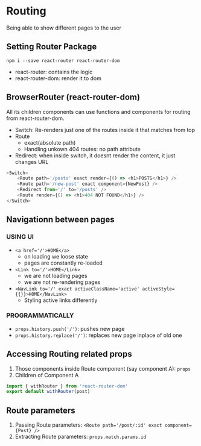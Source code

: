 # Routing 
Being able to show different pages to the user



## Setting Router Package
`npm i --save react-router react-router-dom`
- react-router: contains the logic
- react-router-dom: render it to dom



## BrowserRouter (react-router-dom)
All its children components can use functions and components for routing from react-router-dom.
- Switch: Re-renders just one of the routes inside it that matches from top
- Route
  - exact(absolute path)
  - Handling unkown 404 routes: no path attribute
- Redirect: when inside switch, it doesnt render the content, it just changes URL 

```javascript
<Switch>
    <Route path='/posts' exact render={() => <h1>POSTS</h1>} />
    <Route path='/new-post' exact component={NewPost} />
    <Redirect from='/' to='/posts' />
    <Route render={() => <h1>404 NOT FOUND</h1>} /> 
</Switch>
```



## Navigationn between pages

### USING UI
- `<a href='/'>HOME</a>`
  - on loading we loose state
  - pages are constantly re-loaded
- `<Link to='/'>HOME</Link>`
  - we are not loading pages
  - we are not re-rendering pages
- `<NavLink to='/' exact activeClassName='active' activeStyle={{}}>HOME</NavLink>`
  - Styling active links differently

### PROGRAMMATICALLY
- `props.history.push('/')`: pushes new page
- `props.history.replace('/')`: replaces new page inplace of old one



## Accessing Routing related props
1. Those components inside Route component (say component A): `props`
2. Children of Component A
```javascript
import { withRouter } from 'react-router-dom'
export default withRouter(post)
```



## Route parameters
1. Passing Route parameters: `<Route path='/post/:id' exact component={Post} />`
2. Extracting Route parameters: `props.match.params.id`
